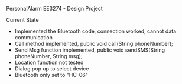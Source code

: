 PersonalAlarm
EE3274 - Design Project

Current State
- Implemented the Bluetooth code, connection worked, cannot data communication
- Call method implemented, public void call(String phoneNumber);
- Send Msg function implemented, public void sendSMS(String phoneNumber, String msg);
- Location function not tested
- Dialog pop up to select device
- Bluetooth only set to "HC-06"
